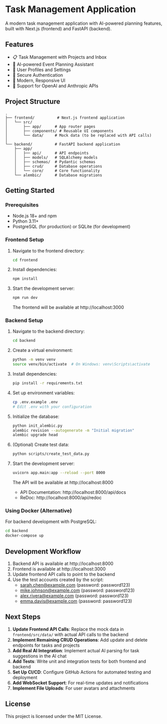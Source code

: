 # Task Management Application

A modern task management application with AI-powered planning features, built with Next.js (frontend) and FastAPI (backend).

## Features

- 📋 Task Management with Projects and Inbox
- 🤖 AI-powered Event Planning Assistant
- 👤 User Profiles and Settings
- 🔐 Secure Authentication
- 🎨 Modern, Responsive UI
- 🔌 Support for OpenAI and Anthropic APIs

## Project Structure

```
.
├── frontend/          # Next.js frontend application
│   └── src/
│       ├── app/      # App router pages
│       ├── components/ # Reusable UI components
│       └── data/     # Mock data (to be replaced with API calls)
│
└── backend/          # FastAPI backend application
    ├── app/
    │   ├── api/      # API endpoints
    │   ├── models/   # SQLAlchemy models
    │   ├── schemas/  # Pydantic schemas
    │   ├── crud/     # Database operations
    │   └── core/     # Core functionality
    └── alembic/      # Database migrations
```

## Getting Started

### Prerequisites

- Node.js 18+ and npm
- Python 3.11+
- PostgreSQL (for production) or SQLite (for development)

### Frontend Setup

1. Navigate to the frontend directory:
   ```bash
   cd frontend
   ```

2. Install dependencies:
   ```bash
   npm install
   ```

3. Start the development server:
   ```bash
   npm run dev
   ```

   The frontend will be available at http://localhost:3000

### Backend Setup

1. Navigate to the backend directory:
   ```bash
   cd backend
   ```

2. Create a virtual environment:
   ```bash
   python -m venv venv
   source venv/bin/activate  # On Windows: venv\Scripts\activate
   ```

3. Install dependencies:
   ```bash
   pip install -r requirements.txt
   ```

4. Set up environment variables:
   ```bash
   cp .env.example .env
   # Edit .env with your configuration
   ```

5. Initialize the database:
   ```bash
   python init_alembic.py
   alembic revision --autogenerate -m "Initial migration"
   alembic upgrade head
   ```

6. (Optional) Create test data:
   ```bash
   python scripts/create_test_data.py
   ```

7. Start the development server:
   ```bash
   uvicorn app.main:app --reload --port 8000
   ```

   The API will be available at http://localhost:8000
   - API Documentation: http://localhost:8000/api/docs
   - ReDoc: http://localhost:8000/api/redoc

### Using Docker (Alternative)

For backend development with PostgreSQL:

```bash
cd backend
docker-compose up
```

## Development Workflow

1. Backend API is available at http://localhost:8000
2. Frontend is available at http://localhost:3000
3. Update frontend API calls to point to the backend
4. Use the test accounts created by the script:
   - sarah.chen@example.com (password: password123)
   - mike.johnson@example.com (password: password123)
   - alex.rivera@example.com (password: password123)
   - emma.davis@example.com (password: password123)

## Next Steps

1. **Update Frontend API Calls**: Replace the mock data in `frontend/src/data/` with actual API calls to the backend
2. **Implement Remaining CRUD Operations**: Add update and delete endpoints for tasks and projects
3. **Add Real AI Integration**: Implement actual AI parsing for task suggestions in the AI chat
4. **Add Tests**: Write unit and integration tests for both frontend and backend
5. **Set Up CI/CD**: Configure GitHub Actions for automated testing and deployment
6. **Add WebSocket Support**: For real-time updates and notifications
7. **Implement File Uploads**: For user avatars and attachments

## License

This project is licensed under the MIT License.